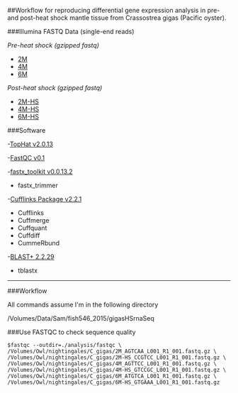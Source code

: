 ##Workflow for reproducing differential gene expression analysis in pre- and post-heat shock mantle tissue from Crassostrea gigas (Pacific oyster).

###Illumina FASTQ Data (single-end reads)

*Pre-heat shock (gzipped fastq)*

* [2M](http://owl.fish.washington.edu/nightingales/C_gigas/2M_AGTCAA_L001_R1_001.fastq.gz)
* [4M](http://owl.fish.washington.edu/nightingales/C_gigas/4M_AGTTCC_L001_R1_001.fastq.gz)
* [6M](http://owl.fish.washington.edu/nightingales/C_gigas/6M_ATGTCA_L001_R1_001.fastq.gz)

*Post-heat shock (gzipped fastq)*

* [2M-HS](http://owl.fish.washington.edu/nightingales/C_gigas/2M-HS_CCGTCC_L001_R1_001.fastq.gz)
* [4M-HS](http://owl.fish.washington.edu/nightingales/C_gigas/4M-HS_GTCCGC_L001_R1_001.fastq.gz)
* [6M-HS](http://owl.fish.washington.edu/nightingales/C_gigas/6M-HS_GTGAAA_L001_R1_001.fastq.gz)





###Software

-[TopHat v2.0.13](http://ccb.jhu.edu/software/tophat/index.shtml)

-[FastQC v0.1](http://www.bioinformatics.babraham.ac.uk/projects/fastqc/)

-[fastx_toolkit v0.0.13.2](http://hannonlab.cshl.edu/fastx_toolkit/index.html)

* fastx_trimmer

-[Cufflinks Package v2.2.1](http://cole-trapnell-lab.github.io/cufflinks/install/)

* Cufflinks
* Cuffmerge
* Cuffquant
* Cuffdiff
* CummeRbund

-[BLAST+ 2.2.29](ftp://ftp.ncbi.nlm.nih.gov/blast/executables/blast+/2.2.29/)

* tblastx

---

###Workflow

All commands assume I'm in the following directory

/Volumes/Data/Sam/fish546_2015/gigasHSrnaSeq

###Use FASTQC to check sequence quality

```
$fastqc --outdir=./analysis/fastqc \
/Volumes/Owl/nightingales/C_gigas/2M_AGTCAA_L001_R1_001.fastq.gz \
/Volumes/Owl/nightingales/C_gigas/2M-HS_CCGTCC_L001_R1_001.fastq.gz \
/Volumes/Owl/nightingales/C_gigas/4M_AGTTCC_L001_R1_001.fastq.gz \
/Volumes/Owl/nightingales/C_gigas/4M-HS_GTCCGC_L001_R1_001.fastq.gz \
/Volumes/Owl/nightingales/C_gigas/6M_ATGTCA_L001_R1_001.fastq.gz \
/Volumes/Owl/nightingales/C_gigas/6M-HS_GTGAAA_L001_R1_001.fastq.gz
```
